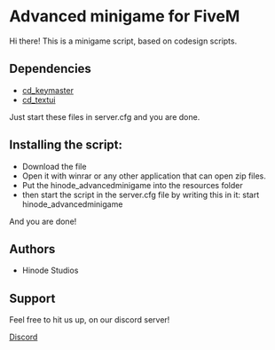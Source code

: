 
# Advanced minigame for FiveM

Hi there! This is a minigame script, based on codesign scripts. 

## Dependencies

- [cd_keymaster](https://github.com/dsheedes/cd_keymaster)
- [cd_textui](https://forum.cfx.re/t/free-release-draw-text-ui/1885313)

Just start these files in server.cfg and you are done.


## Installing the script:

- Download the file
- Open it with winrar or any other application that can open zip files. 
- Put the hinode_advancedminigame into the resources folder
- then start the script in the server.cfg file by writing this in it: start hinode_advancedminigame

And you are done! 




## Authors

- Hinode Studios

## Support
Feel free to hit us up, on our discord server!

[Discord](https://discord.gg/wwrAVUMWX7)

